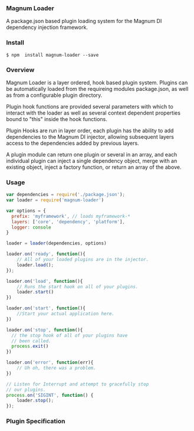 ### Magnum Loader

A package.json based plugin loading system for the Magnum DI dependency injection framework.

### Install

```shell
$ npm  install magnum-loader --save
```

### Overview

Magnum Loader is a layer ordered, hook based plugin system. Plugins can be automatically loaded from the requireing modules package.json, as well as from a configurable plugin directory.

Plugin hook functions are provided several parameters with which to interact with the loader as well as several context dependent properties bound to "this" inside the hook functions.

Plugin Hooks are run in layer order, each plugin has the ability to add dependencies to the Magnum DI injector, allowing subsequent layers 
access to the dependencies added by previous layers.

A plugin module can return one plugin or several in an array, and each individual plugin can inject a single dependency object, merge with an existing object, inject a factory function, or return an array of the above.


### Usage

```javascript
var dependencies = require('./package.json');
var loader = require('magnum-loader')

var options = {
  prefix: 'myframework', // loads myframework-*
  layers: ['core', 'dependency', 'platform'],
  logger: console
}

loader = loader(dependencies, options)

loader.on('ready', function(){
	// All of your loaded plugins are in the injector.
	loader.load();
});

loader.on('load', function(){
    // Runs the start hook on all of your plugins.
	loader.start()
})

loader.on('start', function(){
	//Start your actual application here.
})

loader.on('stop', function(){
  // the stop hook of all of your plugins have
  // been called.
  process.exit()
})

loader.on('error', function(err){
	// Uh oh, there was a problem.
})

// Listen for Interrupt and attempt to gracefully stop 
// our plugins.
process.on('SIGINT', function() {
    loader.stop();
});
```

### Plugin Specification


 